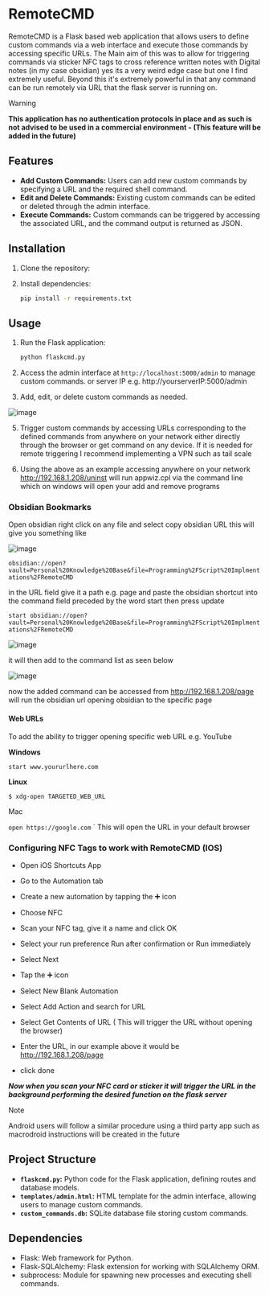 # RemoteCMD


RemoteCMD is a Flask based web application that allows users to define custom commands via a web interface and execute those commands by accessing specific URLs.
The Main aim of this was to allow for triggering commands via sticker NFC tags to cross reference written notes with Digital notes (in my case obsidian) yes its a very weird edge case but one I find extremely useful. Beyond this it's extremely powerful in that any command can be run remotely via URL that the flask server is running on. 

> [!WARNING]
>
> **This application has no authentication protocols in place and as such is not advised to be used in a commercial environment - (This feature will be added in the future)**
> 
> 

## Features

- **Add Custom Commands:** Users can add new custom commands by specifying a URL and the required shell command.
- **Edit and Delete Commands:** Existing custom commands can be edited or deleted through the admin interface.
- **Execute Commands:** Custom commands can be triggered by accessing the associated URL, and the command output is returned as JSON.

## Installation

1. Clone the repository:

2. Install dependencies:

   ```bash
   pip install -r requirements.txt
   ```

## Usage

1. Run the Flask application:

   ```bash
   python flaskcmd.py
   ```

2. Access the admin interface at `http://localhost:5000/admin` to manage custom commands. or  server IP e.g. http://yourserverIP:5000/admin

3. Add, edit, or delete custom commands as needed.

![image](https://github.com/syntacticallysound/Remote-CMD/assets/109209434/7ee137f9-2622-419d-9200-191fe3817c8d)


5. Trigger custom commands by accessing URLs corresponding to the defined commands from anywhere on your network either directly through the browser or get command on any device. If it is needed for remote triggering I recommend implementing a VPN such as tail scale 

7. Using the above as an example accessing anywhere on your network http://192.168.1.208/uninst will run appwiz.cpl via the command line which on windows will open your add and remove programs

### Obsidian Bookmarks

Open obsidian right click on any file and select copy obsidian URL this will give you something like 

![image](https://github.com/syntacticallysound/Remote-CMD/assets/109209434/98e2fc92-1e78-4982-a46e-b98e246675d1)


`obsidian://open?vault=Personal%20Knowledge%20Base&file=Programming%2FScript%20Implmentations%2FRemoteCMD`

in the URL field give it a path e.g.  page and paste the obsidian shortcut into the command field preceded by the word start then press update 

`start obsidian://open?vault=Personal%20Knowledge%20Base&file=Programming%2FScript%20Implmentations%2FRemoteCMD`

![image](https://github.com/syntacticallysound/Remote-CMD/assets/109209434/1dcce33a-a338-45e8-9d11-0180284b5965)


it will then add to the command list as seen below

![image](https://github.com/syntacticallysound/Remote-CMD/assets/109209434/4b0151e8-f679-4788-a5be-883d0401a077)


now the added command can be accessed from http://192.168.1.208/page will run the obsidian url opening obsidian to the specific page 

#### Web URLs 

To add the ability to trigger opening specific web URL e.g. YouTube 

**Windows**

`start www.yoururlhere.com`   

**Linux**

`$ xdg-open TARGETED_WEB_URL`

Mac

`open https://google.com`
`
This will open the URL in your default browser

### Configuring NFC Tags to work with RemoteCMD (IOS)


- Open iOS Shortcuts App

- Go to the Automation tab

- Create a new automation by tapping the ➕ icon

- Choose NFC

- Scan your NFC tag,  give it a name and click OK

- Select your run preference Run after confirmation or Run immediately

- Select Next

- Tap the ➕ icon

- Select New Blank Automation

- Select Add Action and search for URL

- Select Get Contents of URL ( This will trigger the URL without opening the browser)

- Enter the URL, in our example above it would be http://192.168.1.208/page

- click done

***Now when you scan your NFC card or sticker it will trigger the URL in the background performing the desired function on the flask server***

> [!NOTE]
> Android users will follow a similar procedure using a third party app such as macrodroid instructions will be created in the future 


## Project Structure

- **`flaskcmd.py`:** Python code for the Flask application, defining routes and database models.
- **`templates/admin.html`:** HTML template for the admin interface, allowing users to manage custom commands.
- **`custom_commands.db`:** SQLite database file storing custom commands.

## Dependencies

- Flask: Web framework for Python.
- Flask-SQLAlchemy: Flask extension for working with SQLAlchemy ORM.
- subprocess: Module for spawning new processes and executing shell commands.


